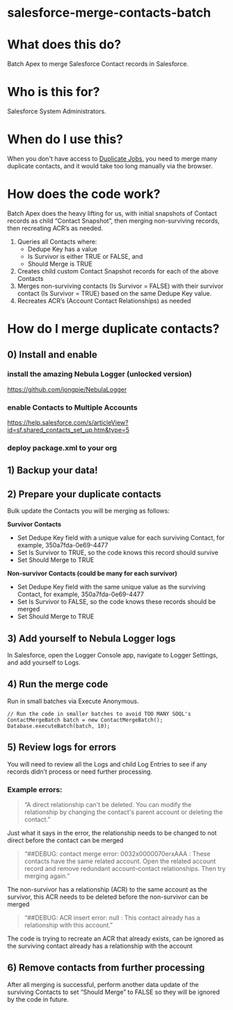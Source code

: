 # salesforce-merge-contacts-batch

# What does this do?

Batch Apex to merge Salesforce Contact records in Salesforce.

# Who is this for?

Salesforce System Administrators.

# When do I use this?

When you don't have access to [Duplicate Jobs](https://help.salesforce.com/s/articleView?id=sf.duplicate_jobs.htm&type=5), you need to merge many duplicate contacts, and it would take too long manually via the browser.

# How does the code work?

Batch Apex does the heavy lifting for us, with initial snapshots of Contact records as child “Contact Snapshot”, then merging non-surviving records, then recreating ACR’s as needed.

1. Queries all Contacts where:
   - Dedupe Key has a value
   - Is Survivor is either TRUE or FALSE, and
   - Should Merge is TRUE
2. Creates child custom Contact Snapshot records for each of the above Contacts
3. Merges non-surviving contacts (Is Survivor = FALSE) with their survivor contact (Is Survivor = TRUE) based on the same Dedupe Key value.
4. Recreates ACR’s (Account Contact Relationships) as needed

# How do I merge duplicate contacts?

## 0) Install and enable

### install the amazing Nebula Logger (unlocked version)

https://github.com/jongpie/NebulaLogger

### enable Contacts to Multiple Accounts

https://help.salesforce.com/s/articleView?id=sf.shared_contacts_set_up.htm&type=5

### deploy package.xml to your org

## 1) Backup your data!

## 2) Prepare your duplicate contacts

Bulk update the Contacts you will be merging as follows:

**Survivor Contacts**

- Set Dedupe Key field with a unique value for each surviving Contact, for example, 350a7fda-0e69-4477
- Set Is Survivor to TRUE, so the code knows this record should survive
- Set Should Merge to TRUE

**Non-survivor Contacts (could be many for each survivor)**

- Set Dedupe Key field with the same unique value as the surviving Contact, for example, 350a7fda-0e69-4477
- Set Is Survivor to FALSE, so the code knows these records should be merged
- Set Should Merge to TRUE

## 3) Add yourself to Nebula Logger logs

In Salesforce, open the Logger Console app, navigate to Logger Settings, and add yourself to Logs.

## 4) Run the merge code

Run in small batches via Execute Anonymous.

    // Run the code in smaller batches to avoid TOO MANY SOQL's
    ContactMergeBatch batch = new ContactMergeBatch();
    Database.executeBatch(batch, 10);

## 5) Review logs for errors

You will need to review all the Logs and child Log Entries to see if any records didn’t process or need further processing.

### Example errors:

> “A direct relationship can't be deleted. You can modify the relationship by changing the contact's parent account or deleting the contact.”

Just what it says in the error, the relationship needs to be changed to not direct before the contact can be merged

> “##DEBUG: contact merge error: 0032x0000070erxAAA : These contacts have the same related account. Open the related account record and remove redundant account–contact relationships. Then try merging again.”

The non-survivor has a relationship (ACR) to the same account as the survivor, this ACR needs to be deleted before the non-survivor can be merged

> “##DEBUG: ACR insert error: null : This contact already has a relationship with this account.”

The code is trying to recreate an ACR that already exists, can be ignored as the surviving contact already has a relationship with the account

## 6) Remove contacts from further processing

After all merging is successful, perform another data update of the surviving Contacts to set “Should Merge” to FALSE so they will be ignored by the code in future.
